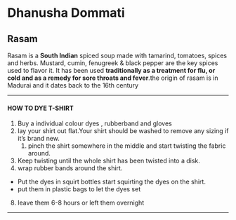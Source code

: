 # Dhanusha Dommati
## Rasam
Rasam is a **South Indian** spiced soup made with tamarind, tomatoes, spices and herbs. Mustard, cumin, fenugreek & black pepper are the key spices used to flavor it. It has been used **traditionally as a treatment for flu, or cold and as a remedy for sore throats and fever**.the origin of rasam is in Madurai and it dates back to the 16th century 

---
#### HOW TO DYE T-SHIRT 
1. Buy a individual colour dyes , rubberband and gloves 
2. lay your shirt out flat.Your shirt should be washed to remove any sizing if it’s brand new. 
    1. pinch the shirt somewhere in the middle and start twisting the fabric around. 
4. Keep twisting until the whole shirt has been twisted into a disk.
5. wrap rubber bands around the shirt. 
* Put the dyes in squirt bottles start squirting the dyes on the shirt.
* put them in plastic bags to let the dyes set
8. leave them 6-8 hours or  left them overnight

---